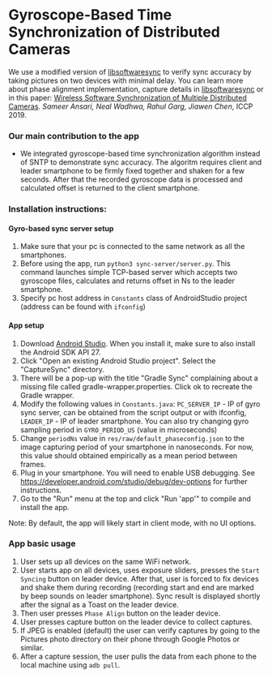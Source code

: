 # Gyroscope-Based Time Synchronization of Distributed Cameras

We use a modified version of [libsoftwaresync](https://github.com/google-research/libsoftwaresync) to verify sync accuracy by taking pictures on two devices with minimal delay. You can learn more about phase alignment implementation, capture details in [libsoftwaresync](https://github.com/google-research/libsoftwaresync) or in this paper:
[Wireless Software Synchronization of Multiple Distributed Cameras](https://arxiv.org/abs/1812.09366).
_Sameer Ansari, Neal Wadhwa, Rahul Garg, Jiawen Chen_, ICCP 2019.

### Our main contribution to the app

- We integrated gyroscope-based time synchronization algorithm instead of SNTP to demonstrate sync accuracy. The algoritm requires client and leader smartphone to be firmly fixed together and shaken for a few seconds. After that the recorded gyroscope data is processed and calculated offset is returned to the client smartphone.

### Installation instructions:

#### Gyro-based sync server setup

1.  Make sure that your pc is connected to the same network as all the smartphones.
2.  Before using the app, run ```python3 sync-server/server.py```. This command launches simple TCP-based server which accepts two gyroscope files, calculates and returns offset in Ns to the leader smartphone.
3.  Specify pc host address in ```Constants``` class of AndroidStudio project (address can be found with ```ifconfig```)

#### App setup

1.  Download [Android Studio](https://developer.android.com/studio). When you
    install it, make sure to also install the Android SDK API 27.
2.  Click "Open an existing Android Studio project". Select the "CaptureSync"
    directory.
3.  There will be a pop-up with the title "Gradle Sync" complaining about a
    missing file called gradle-wrapper.properties. Click ok to recreate the
    Gradle wrapper.
4.  Modify the following values in ```Constants.java```: ```PC_SERVER_IP``` - IP of gyro sync server, can be obtained from the script output or with ifconfig, ```LEADER_IP``` - IP of leader smartphone. You can also try changing gyro sampling period in ```GYRO_PERIOD_US``` (value in microseconds)
5.  Change ```periodNs``` value in ```res/raw/default_phaseconfig.json``` to the image capturing period of your smartphone in nanoseconds. For now, this value should obtained empirically as a mean period between frames.
6.  Plug in your smartphone. You will need to enable USB debugging. See
    https://developer.android.com/studio/debug/dev-options for further
    instructions.
7.  Go to the "Run" menu at the top and click "Run 'app'" to compile and install
    the app.

Note: By default, the app will likely start in client mode, with no UI options.


### App basic usage

1. User sets up all devices on the same WiFi network.
2. User starts app on all devices, uses exposure sliders, presses the ```Start Syncing``` button on leader device. After that, user is forced to fix devices and shake them during recording (recording start and end are marked by beep sounds on leader smartphone). Sync result is displayed shortly after the signal as a Toast on the leader device.
3. Then user presses ```Phase Align``` button on the leader device.
3. User presses capture button on the leader device to collect captures.
4. If JPEG is enabled (default) the user can verify captures by going to the Pictures photo directory on their phone through Google Photos or similar.
5. After a capture session, the user pulls the data from each phone to the local machine using ```adb pull```.

